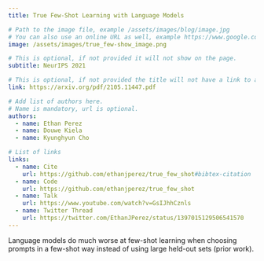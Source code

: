 ```yaml
---
title: True Few-Shot Learning with Language Models

# Path to the image file, example /assets/images/blog/image.jpg
# You can also use an online URL as well, example https://www.google.com/image.jpg
image: /assets/images/true_few-show_image.png

# This is optional, if not provided it will not show on the page.
subtitle: NeurIPS 2021

# This is optional, if not provided the title will not have a link to anywhere
link: https://arxiv.org/pdf/2105.11447.pdf

# Add list of authors here.
# Name is mandatory, url is optional.
authors:
  - name: Ethan Perez
  - name: Douwe Kiela
  - name: Kyunghyun Cho

# List of links
links:
  - name: Cite
    url: https://github.com/ethanjperez/true_few_shot#bibtex-citation
  - name: Code
    url: https://github.com/ethanjperez/true_few_shot
  - name: Talk
    url: https://www.youtube.com/watch?v=GsIJhhCznls
  - name: Twitter Thread
    url: https://twitter.com/EthanJPerez/status/1397015129506541570
---
```


<!--Abstract-->

Language models do much worse at few-shot learning when choosing prompts in a few-shot way instead of using large held-out sets (prior work).
